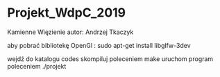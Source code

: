# Projekt_WdpC_2019
Kamienne Więzienie
autor: Andrzej Tkaczyk

aby pobrać bibliotekę OpenGl : sudo apt-get install libglfw-3dev

wejdź do katalogu codes
skompiluj poleceniem make
uruchom program poleceniem ./projekt
